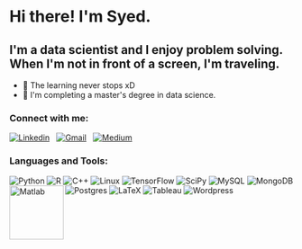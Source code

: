 # Hi there! I'm Syed.
## I'm a data scientist and I enjoy problem solving. When I'm not in front of a screen, I'm traveling. 

- 🌱 The learning never stops xD
- 🥅 I'm completing a master's degree in data science. 


### Connect with me:
[![Linkedin](https://img.shields.io/badge/linkedin-%230077B5.svg?style=for-the-badge&logo=linkedin&logoColor=white)](https://www.linkedin.com/in/syedhadi816/)
&nbsp;
[![Gmail](https://img.shields.io/badge/Gmail-D14836?style=for-the-badge&logo=gmail&logoColor=white)](mailto:syedhadi816@gmail.com)
&nbsp;
[![Medium](https://img.shields.io/badge/Medium-12100E?style=for-the-badge&logo=medium&logoColor=white)](https://medium.com/@syedhadi816)
&nbsp;


### Languages and Tools:
![Python](https://img.shields.io/badge/python-3670A0?style=for-the-badge&logo=python&logoColor=ffdd54) 
![R](https://img.shields.io/badge/r-%23276DC3.svg?style=for-the-badge&logo=r&logoColor=white)
![C++](https://img.shields.io/badge/c++-%2300599C.svg?style=for-the-badge&logo=c%2B%2B&logoColor=white)
![Linux](https://img.shields.io/badge/Linux-FCC624?style=for-the-badge&logo=linux&logoColor=black)
![TensorFlow](https://img.shields.io/badge/TensorFlow-%23FF6F00.svg?style=for-the-badge&logo=TensorFlow&logoColor=white)
![SciPy](https://img.shields.io/badge/SciPy-%230C55A5.svg?style=for-the-badge&logo=scipy&logoColor=%white)
![MySQL](https://img.shields.io/badge/mysql-%2300f.svg?style=for-the-badge&logo=mysql&logoColor=white)
![MongoDB](https://img.shields.io/badge/MongoDB-%234ea94b.svg?style=for-the-badge&logo=mongodb&logoColor=white)
![Postgres](https://img.shields.io/badge/postgres-%23316192.svg?style=for-the-badge&logo=postgresql&logoColor=white)
![LaTeX](https://img.shields.io/badge/latex-%23008080.svg?style=for-the-badge&logo=latex&logoColor=white)
![Tableau](https://img.shields.io/badge/Tableau-E97627?style=for-the-badge&logo=Tableau&logoColor=white)
![Wordpress](https://img.shields.io/badge/Wordpress-21759B?style=for-the-badge&logo=wordpress&logoColor=white)
<img align="left" alt="Matlab" width="96px" src="https://5.imimg.com/data5/LC/IV/GLADMIN-60934437/matlab-training-500x500.png"/>
<!---
syedhadi816/syedhadi816 is a ✨ special ✨ repository because its `README.md` (this file) appears on your GitHub profile.
You can click the Preview link to take a look at your changes.
--->
